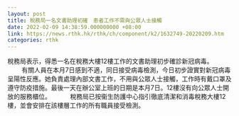```yaml
---
layout: post
title: 稅務局一名文書助理初確　患者工作不需與公眾人士接觸
date: 2022-02-09 14:38:59.000000000 +08:00
link: https://news.rthk.hk/rthk/ch/component/k2/1632749-20220209.htm
categories: rthk
---
```


稅務局表示，得悉一名在稅務大樓12樓工作的文書助理初步確診新冠病毒。
　　 
有關人員在本月7日感到不適，同日接受病毒檢測，今日初步證實對新冠病毒呈陽性反應。她負責處理內部文書工作，不用與公眾人士接觸，工作時有戴口罩及遵守防疫措施。最後一天在辦公室上班的日期是本月7日。12樓沒有向公眾人士開放的服務櫃位。　
　　 
稅務局已按衞生防護中心指引徹底清潔和消毒稅務大樓12樓，並會安排在該樓層工作的所有職員接受檢測。
